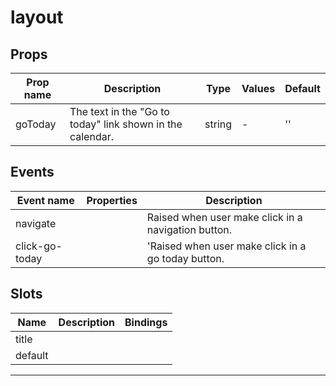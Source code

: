 # layout

## Props

| Prop name | Description                                               | Type   | Values | Default |
| --------- | --------------------------------------------------------- | ------ | ------ | ------- |
| goToday   | The text in the "Go to today" link shown in the calendar. | string | -      | ''      |

## Events

| Event name     | Properties | Description                                         |
| -------------- | ---------- | --------------------------------------------------- |
| navigate       |            | Raised when user make click in a navigation button. |
| click-go-today |            | 'Raised when user make click in a go today button.  |

## Slots

| Name    | Description | Bindings |
| ------- | ----------- | -------- |
| title   |             |          |
| default |             |          |

---
